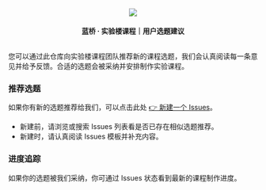 <div align="center">
  <h1><img src="https://static.shiyanlou.com/lanqiao/frontend/dist/img/c87943b.svg"></h1>
  <b>蓝桥 · 实验楼课程｜用户选题建议</b>
</div>

<br />

您可以通过此仓库向实验楼课程团队推荐新的课程选题，我们会认真阅读每一条意见并给予反馈。合适的选题会被采纳并安排制作实验课程。

### 推荐选题

如果你有新的选题推荐给我们，可以点击此处 [👉 新建一个 Issues](https://github.com/huhuhang/suggestion/issues/new/choose)。

- 新建前，请浏览或搜索 Issues 列表看是否已存在相似选题推荐。
- 新建时，请认真阅读 Issues 模板并补充内容。

### 进度追踪

如果你的选题被我们采纳，你可通过 Issues 状态看到最新的课程制作进度。

